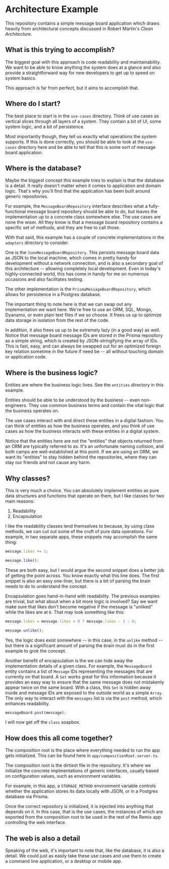 # Architecture Example

This repository contains a simple message board application which draws heavily from architectural concepts discussed in Robert Martin's _Clean Architecture_.

## What is this trying to accomplish?

The biggest goal with this approach is code readability and maintainability. We want to be able to know anything the system does at a glance and also provide a straightforward way for new developers to get up to speed on system basics.

This approach is far from perfect, but it aims to accomplish that.

## Where do I start?

The best place to start is in the `use-cases` directory. Think of use cases as vertical slices through all layers of a system. They contain a bit of UI, some system logic, and a bit of persistence.

Most importantly though, they tell us exactly what operations the system supports. If this is done correctly, you should be able to look at the `use-cases` directory here and be able to tell that this is some sort of message board application.

## Where is the database?

Maybe the biggest concept this example tries to explain is that the database is a detail. It really doesn't matter when it comes to application and domain logic. That's why you'll find that the application has been built around generic repositories.

For example, the `MessageBoardRepository` interface describes what a fully-functional message board repository should be able to do, but leaves the implementation up to a concrete class somewhere else. The use cases are none the wiser. All they know is that a message board repository contains a specific set of methods, and they are free to call those.

With that said, this example has a couple of concrete implementations in the `adapters` directory to consider.

One is the `JsonMessageBoardRepository`. This persists message board data as JSON to the local machine, which comes in pretty handy for development without a network connection, and is also a secondary goal of this architecture -- allowing completely local development. Even in today's highly-connected world, this has come in handy for me on numerous occasions and also facilitates testing.

The other implementation is the `PrismaMessageBoardRepository`, which allows for persistence in a Postgres database.

The important thing to note here is that we can swap out any implementation we want here. We're free to use an ORM, SQL, Mongo, Dyanamo, or even plain text files if we so choose. It frees us up to optimize data storage in isolation from the rest of the code.

In addition, it also frees us up to be extremely lazy (in a good way) as well. Notice that message board message IDs are stored in the Prisma repository as a simple string, which is created by JSON-stringifying the array of IDs. This is fast, easy, and can always be swapped out for an optimized foreign key relation sometime in the future if need be -- all without touching domain or application code.

## Where is the business logic?

Entities are where the business logic lives. See the `entities` directory in this example.

Entities should be able to be understood by the business -- even non-engineers. They use common business terms and contain the vital logic that the business operates on.

The use cases interact with and direct these entities in a digital fashion. You can think of entities as how the business operates, and you think of use cases as how the business interacts with these entities in a digital system.

Notice that the entities here are not the "entities" that objects returned from an ORM are typically referred to as. It's an unfortunate naming collision, and both camps are well-established at this point. If we are using an ORM, we want its "entities" to stay hidden behind the repositories, where they can stay our friends and not cause any harm.

## Why classes?

This is very much a choice. You can absolutely implement entities as pure data structures and functions that operate on them, but I like classes for two main reasons:

1. Readability
2. Encapsulation

I like the readability classes lend themselves to because, by using class methods, we can cut out some of the cruft of pure data operations. For example, in two separate apps, these snippets may accomplish the same thing:

```typescript
message.likes += 1;
```

```typescript
message.like();
```

These are both easy, but I would argue the second snippet does a better job of getting the point across. You know exactly what this line does. The first snippet is also an easy one-liner, but there is a bit of parsing the brain needs to do to understand the concept.

Encapsulation goes hand-in-hand with readability. The previous examples are trivial, but what about when a bit more logic is involved? Say we want make sure that likes don't become negative if the message is "unliked" while the likes are at `0`. That may look something like this:

```typescript
message.likes = message.likes > 0 ? message.likes - 1 : 0;
```

```typescript
message.unlike();
```

Yes, the logic does exist somewhere -- in this case, in the `unlike` method -- but there is a significant amount of parsing the brain must do in the first example to grok the concept.

Another benefit of encapsulation is the we can hide away the implementation details of a given class. For example, the `MessageBoard` entity contains a list of `Message` IDs representing the messages that are currently on that board. A `Set` works great for this information because it provides an easy way to ensure that the same message does not mistakenly appear twice on the same board. With a class, this `Set` is hidden away inside and message IDs are exposed to the outside world as a simple `Array`. The only way to interact with the `messages` list is via the `post` method, which enhances readability.

```typescript
messageBoard.post(message);
```

I will now get off the `class` soapbox.

## How does this all come together?

The composition root is the place where everything needed to run the app gets initialized. This can be found here in `app/compositionRoot.server.ts`.

The composition root is the dirtiest file in the repository. It's where we initialize the concrete implmentations of generic interfaces, usually based on configuration values, such as environment variables.

For example, in this app, a `STORAGE_METHOD` environment variable controls whether the application stores its data locally with JSON, or in a Postgres database via Prisma.

Once the correct repository is initialized, it is injected into anything that depends on it. In this case, that is the use cases; the instances of which are exported from the composition root to be used in the rest of the Remix app controlling the web interface.

## The web is also a detail

Speaking of the web, it's important to note that, like the database, it is also a detail. We could just as easily take these use cases and use them to create a command line application, or a desktop or mobile app.
